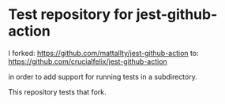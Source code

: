 # Test repository for jest-github-action

I forked:
  https://github.com/mattallty/jest-github-action
to:
  https://github.com/crucialfelix/jest-github-action

in order to add support for running tests in a subdirectory.

This repository tests that fork.
